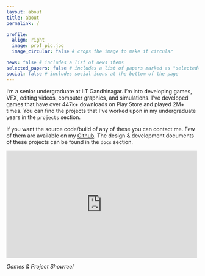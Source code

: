 ```yaml
---
layout: about
title: about
permalink: /

profile:
  align: right
  image: prof_pic.jpg
  image_circular: false # crops the image to make it circular

news: false # includes a list of news items
selected_papers: false # includes a list of papers marked as "selected={true}"
social: false # includes social icons at the bottom of the page
---
```


I’m a senior undergraduate at IIT Gandhinagar. I’m into developing games, VFX, editing videos, computer graphics, and simulations. I've developed games that have over 447k+ downloads on Play Store and played 2M+ times. You can find the projects that I've worked upon in my undergraduate years in the `projects` section.

If you want the source code/build of any of these you can contact me. Few of them are available on my [Github](https://github.com/aniketrajnish). The design & development documents of these projects can be found in the `docs` section.

<div class="embed-responsive embed-responsive-16by9">
  <iframe class="embed-responsive-item z-depth-2 rounded" width="500" height="281" src="https://www.youtube.com/embed/w_C8dS7L1HU" title="YouTube video player" frameborder="0" allow="accelerometer; autoplay; clipboard-write; encrypted-media; gyroscope; picture-in-picture" allowfullscreen></iframe>
</div>

_Games & Project Showreel_
